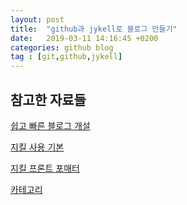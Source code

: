 ```yaml
---
layout: post
title:  "github과 jykell로 블로그 만들기"
date:   2019-03-11 14:16:45 +0200
categories: github blog
tag : [git,github,jykell]
---
```



## 참고한 자료들

<a href="https://devyurim.github.io/development%20environment/github%20blog/2018/08/07/blog-6.html">쉽고 빠른 블로그 개설</a>

<a href="http://vjinn.github.io/jekyll-basic/">지킬 사용 기본</a>

<a href="https://jekyllrb.com/docs/front-matter/">지킬 프론트 포매터</a>

<a href="https://devyurim.github.io/development%20environment/github%20blog/2018/08/07/blog-6.html">카테고리</a>
